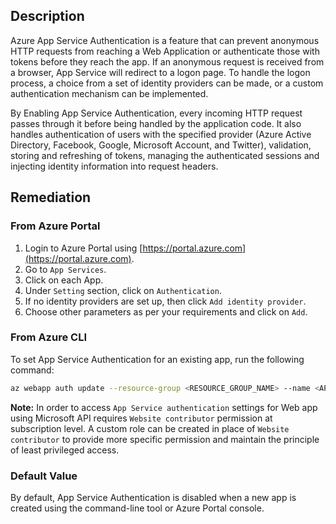 ## Description

Azure App Service Authentication is a feature that can prevent anonymous HTTP requests from reaching a Web Application or authenticate those with tokens before they reach the app. If an anonymous request is received from a browser, App Service will redirect to a logon page. To handle the logon process, a choice from a set of identity providers can be made, or a custom authentication mechanism can be implemented.

By Enabling App Service Authentication, every incoming HTTP request passes through it before being handled by the application code. It also handles authentication of users with the specified provider (Azure Active Directory, Facebook, Google, Microsoft Account, and Twitter), validation, storing and refreshing of tokens, managing the authenticated sessions and injecting identity information into request headers.

## Remediation

### From Azure Portal

1. Login to Azure Portal using [https://portal.azure.com](https://portal.azure.com).
2. Go to `App Services`.
3. Click on each App.
4. Under `Setting` section, click on `Authentication`.
5. If no identity providers are set up, then click `Add identity provider`.
6. Choose other parameters as per your requirements and click on `Add`.

### From Azure CLI

To set App Service Authentication for an existing app, run the following command:

```bash
az webapp auth update --resource-group <RESOURCE_GROUP_NAME> --name <APP_NAME> --enabled true
```

**Note:** In order to access `App Service authentication` settings for Web app using Microsoft API requires `Website contributor` permission at subscription level. A custom role can be created in place of `Website contributor` to provide more specific permission and maintain the principle of least privileged access.

### Default Value

By default, App Service Authentication is disabled when a new app is created using the command-line tool or Azure Portal console.
